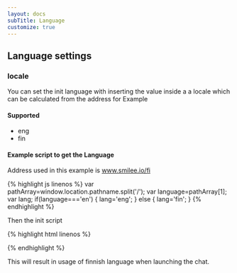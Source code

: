 ```yaml
---
layout: docs
subTitle: Language
customize: true
---
```

## Language settings

### locale

You can set the init language with inserting the value inside a
a locale which can be calculated from the address for Example

#### Supported

* eng
* fin

#### Example script to get the Language
Address used in this example is www.smilee.io/fi

{% highlight js linenos %}
var pathArray=window.location.pathname.split('/');
var language=pathArray[1];
var lang;
if(language==='en') {
  lang='eng';
  } else {
  lang='fin';
}
{% endhighlight %}

Then the init script

{% highlight html linenos %}
<scrip src="https://saas.smilee.io/assets/javascripts/cobrowse.js" charset="UTF-8"></script>
<script>
  Cobrowse.create({
    apiKey: "LQt/yocAfcWRAt...",
    locale: lang
  });
</script>
{% endhighlight %}

This will result in usage of finnish language when launching the chat.
